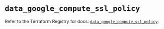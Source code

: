# `data_google_compute_ssl_policy`

Refer to the Terraform Registry for docs: [`data_google_compute_ssl_policy`](https://registry.terraform.io/providers/hashicorp/google-beta/6.3.0/docs/data-sources/google_compute_ssl_policy).
